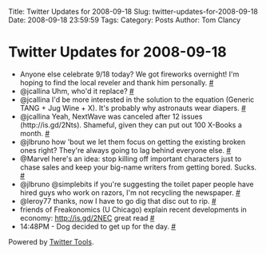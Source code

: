 Title: Twitter Updates for 2008-09-18
Slug: twitter-updates-for-2008-09-18
Date: 2008-09-18 23:59:59
Tags: 
Category: Posts
Author: Tom Clancy

# Twitter Updates for 2008-09-18

<ul>
	<li>Anyone else celebrate 9/18 today? We got fireworks overnight! I'm hoping to find the local reveler and thank him personally. <a href="http://twitter.com/tclancy/statuses/925875609">#</a></li>
	<li>@jcallina Uhm, who'd it replace? <a href="http://twitter.com/tclancy/statuses/925876486">#</a></li>
	<li>@jcallina I'd be more interested in the solution to the equation (Generic TANG + Jug Wine + X). It's probably why astronauts wear diapers. <a href="http://twitter.com/tclancy/statuses/925930029">#</a></li>
	<li>@jcallina Yeah, NextWave was canceled after 12 issues (http://is.gd/2Nts). Shameful, given they can put out 100 X-Books a month. <a href="http://twitter.com/tclancy/statuses/925927935">#</a></li>
	<li>@jlbruno how 'bout we let them focus on getting the existing broken ones right? They're always going to lag behind everyone else. <a href="http://twitter.com/tclancy/statuses/925994394">#</a></li>
	<li>@Marvel here's an idea: stop killing off important characters just to chase sales and keep your big-name writers from getting bored. Sucks. <a href="http://twitter.com/tclancy/statuses/926050349">#</a></li>
	<li>@jlbruno  @simplebits if you're suggesting the toilet paper people have hired guys who work on razors, I'm not recycling the newspaper. <a href="http://twitter.com/tclancy/statuses/926121782">#</a></li>
	<li>@leroy77 thanks, now I have to go dig that disc out to rip. <a href="http://twitter.com/tclancy/statuses/926124882">#</a></li>
	<li>friends of Freakonomics (U Chicago) explain recent developments in economy: <a href="http://is.gd/2NEC" rel="nofollow">http://is.gd/2NEC</a> great read <a href="http://twitter.com/tclancy/statuses/926220893">#</a></li>
	<li>14:48PM - Dog decided to get up for the day. <a href="http://twitter.com/tclancy/statuses/926237391">#</a></li>
</ul>
<p>Powered by <a href="http://alexking.org/projects/wordpress">Twitter Tools</a>.</p>
